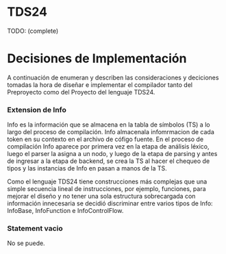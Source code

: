 # TDS24
TODO: (complete)

# Decisiones de Implementación
A continuación de enumeran y describen las consideraciones y deciciones tomadas
la hora de diseñar e implementar el compilador tanto del Preproyecto como del
Proyecto del lenguaje TDS24.

### Extension de Info
Info es la información que se almacena en la tabla de símbolos (TS) a lo largo del proceso de compilación.
Info almacenala infomrmacion de cada token en su contexto en el archivo de cófigo fuente.
En el proceso de compilación Info aparece por primera vez en la etapa de
análisis léxico, luego el parser la asigna a un nodo, y luego de la etapa de
parsing y antes de ingresar a la etapa de backend, se crea la TS al hacer el chequeo de tipos y las instancias de Info en pasan a manos de la TS.

Como el lenguaje TDS24 tiene construcciones más complejas que una simple
secuencia lineal de instrucciones, por ejemplo, funciones, para mejorar el
diseño y no tener una sola estructura sobrecargada con información innecesaria
se decidió discriminar entre varios tipos de Info: InfoBase, InfoFunction e
InfoControlFlow.

### Statement vacio

No se puede.